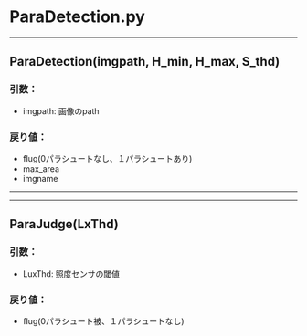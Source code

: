 # ParaDetection.py
---
## ParaDetection(imgpath, H_min, H_max, S_thd)
### 引数：  
 - imgpath: 画像のpath  
### 戻り値：  
 - flug(0パラシュートなし、１パラシュートあり)  
 - max_area  
 - imgname   
--- 
---
## ParaJudge(LxThd)
### 引数：  
 - LuxThd: 照度センサの閾値  
### 戻り値：  
 - flug(0パラシュート被、１パラシュートなし)   
